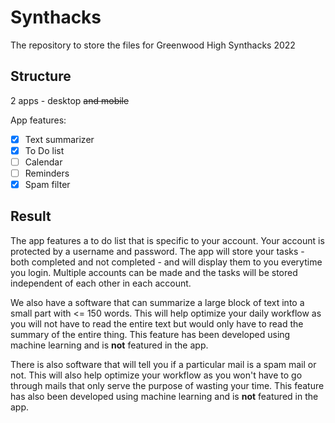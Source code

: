 # Synthacks

The repository to store the files for Greenwood High Synthacks 2022

## Structure
2 apps - desktop ~~and mobile~~

App features: 

- [x] Text summarizer
- [x] To Do list
- [ ] Calendar
- [ ] Reminders
- [x] Spam filter

## Result

The app features a to do list that is specific to your account. Your account is protected by a username and password. The app will store your tasks - both completed and not completed - and will display them to you everytime you login. Multiple accounts can be made and the tasks will be stored independent of each other in each account.

We also have a software that can summarize a large block of text into a small part with <= 150 words. This will help optimize your daily workflow as you will not have to read the entire text but would only have to read the summary of the entire thing. This feature has been developed using machine learning and is **not** featured in the app.

There is also software that will tell you if a particular mail is a spam mail or not. This will also help optimize your workflow as you won't have to go through mails that only serve the purpose of wasting your time. This feature has also been developed using machine learning and is **not** featured in the app.